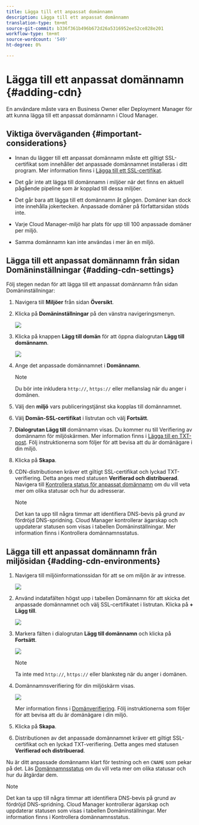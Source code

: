 ```yaml
---
title: Lägga till ett anpassat domännamn
description: Lägga till ett anpassat domännamn
translation-type: tm+mt
source-git-commit: b336f361b496b672d26a5316952ee52ce828e201
workflow-type: tm+mt
source-wordcount: '549'
ht-degree: 0%

---
```



# Lägga till ett anpassat domännamn {#adding-cdn}

En användare måste vara en Business Owner eller Deployment Manager för att kunna lägga till ett anpassat domännamn i Cloud Manager.

## Viktiga överväganden {#important-considerations}

* Innan du lägger till ett anpassat domännamn måste ett giltigt SSL-certifikat som innehåller det anpassade domännamnet installeras i ditt program. Mer information finns i [Lägga till ett SSL-certifikat](/help/implementing/cloud-manager/managing-ssl-certifications/add-ssl-certificate.md).

* Det går inte att lägga till domännamn i miljöer när det finns en aktuell pågående pipeline som är kopplad till dessa miljöer.

* Det går bara att lägga till ett domännamn åt gången. Domäner kan dock inte innehålla jokertecken. Anpassade domäner på författarsidan stöds inte.

* Varje Cloud Manager-miljö har plats för upp till 100 anpassade domäner per miljö.

* Samma domännamn kan inte användas i mer än en miljö.

## Lägga till ett anpassat domännamn från sidan Domäninställningar {#adding-cdn-settings}

Följ stegen nedan för att lägga till ett anpassat domännamn från sidan Domäninställningar:

1. Navigera till **Miljöer** från sidan **Översikt**.

1. Klicka på **Domäninställningar** på den vänstra navigeringsmenyn.

   ![](/help/implementing/cloud-manager/assets/cdn/cdn-create.png)

1. Klicka på knappen **Lägg till domän** för att öppna dialogrutan **Lägg till domännamn**.

   ![](/help/implementing/cloud-manager/assets/cdn/cdn-create2.png)

1. Ange det anpassade domännamnet i **Domännamn**.

   >[!NOTE]
   >Du bör inte inkludera `http://`, `https://` eller mellanslag när du anger i domänen.

1. Välj den **miljö** vars publiceringstjänst ska kopplas till domännamnet.

1. Välj **Domän-SSL-certifikat** i listrutan och välj **Fortsätt**.

1. **Dialogrutan Lägg till** domännamn visas. Du kommer nu till Verifiering av domännamn för miljöskärmen. Mer information finns i [Lägga till en TXT-post](/help/implementing/cloud-manager/custom-domain-names/add-text-record.md).
Följ instruktionerna som följer för att bevisa att du är domänägare i din miljö.

1. Klicka på **Skapa**.
1. CDN-distributionen kräver ett giltigt SSL-certifikat och lyckad TXT-verifiering. Detta anges med statusen **Verifierad och distribuerad**.
Navigera till [Kontrollera status för anpassat domännamn](/help/implementing/cloud-manager/custom-domain-names/check-domain-name-status.md) om du vill veta mer om olika statusar och hur du adresserar.

   >[!NOTE]
   >Det kan ta upp till några timmar att identifiera DNS-bevis på grund av fördröjd DNS-spridning. Cloud Manager kontrollerar ägarskap och uppdaterar statusen som visas i tabellen Domäninställningar. Mer information finns i Kontrollera domännamnsstatus.

## Lägga till ett anpassat domännamn från miljösidan {#adding-cdn-environments}

1. Navigera till miljöinformationssidan för att se om miljön är av intresse.

   ![](/help/implementing/cloud-manager/assets/cdn/cdn-create4.png)

1. Använd indatafälten högst upp i tabellen Domännamn för att skicka det anpassade domännamnet och välj SSL-certifikatet i listrutan. Klicka på **+ Lägg till**.

   ![](/help/implementing/cloud-manager/assets/cdn/cdn-create3.png)

1. Markera fälten i dialogrutan **Lägg till domännamn** och klicka på **Fortsätt**.

   ![](/help/implementing/cloud-manager/assets/cdn/cdn-create5.png)

   >[!NOTE]
   >Ta inte med `http://`, `https://` eller blanksteg när du anger i domänen.

1. Domännamnsverifiering för din miljöskärm visas.

   ![](/help/implementing/cloud-manager/assets/cdn/cdn-create6.png)

   Mer information finns i [Domänverifiering](/help/implementing/cloud-manager/custom-domain-names/add-text-record.md). Följ instruktionerna som följer för att bevisa att du är domänägare i din miljö.

1. Klicka på **Skapa**.

1. Distributionen av det anpassade domännamnet kräver ett giltigt SSL-certifikat och en lyckad TXT-verifiering. Detta anges med statusen **Verifierad och distribuerad**.

Nu är ditt anpassade domännamn klart för testning och en `CNAME` som pekar på det. Läs [Domännamnsstatus](/help/implementing/cloud-manager/custom-domain-names/check-domain-name-status.md) om du vill veta mer om olika statusar och hur du åtgärdar dem.

>[!NOTE]
>Det kan ta upp till några timmar att identifiera DNS-bevis på grund av fördröjd DNS-spridning. Cloud Manager kontrollerar ägarskap och uppdaterar statusen som visas i tabellen Domäninställningar. Mer information finns i Kontrollera domännamnsstatus.
